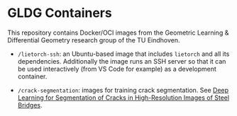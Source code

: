# GLDG Containers

This repository contains Docker/OCI images from the Geometric Learning & Differential Geometry research group of the TU Eindhoven.

- `/lietorch-ssh`: an Ubuntu-based image that includes `lietorch` and all its dependencies. Additionally the image runs an SSH server so that it can be used interactively (from VS Code for example) as a development container.

- `/crack-segmentation`: images for training crack segmentation. See [Deep Learning for Segmentation of Cracks in High-Resolution Images of Steel Bridges](https://arxiv.org/abs/2403.17725).